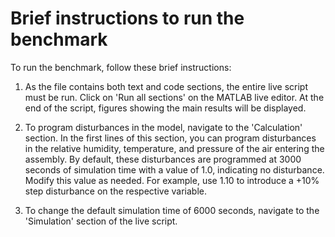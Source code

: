 # Brief instructions to run the benchmark

To run the benchmark, follow these brief instructions:

1. As the file contains both text and code sections, the entire live script must be run. Click on 'Run all sections' on the MATLAB live editor. At the end of the script, figures showing the main results will be displayed.

2. To program disturbances in the model, navigate to the 'Calculation' section. In the first lines of this section, you can program disturbances in the relative humidity, temperature, and pressure of the air entering the assembly. By default, these disturbances are programmed at 3000 seconds of simulation time with a value of 1.0, indicating no disturbance. Modify this value as needed. For example, use 1.10 to introduce a +10% step disturbance on the respective variable.

3. To change the default simulation time of 6000 seconds, navigate to the 'Simulation' section of the live script.
